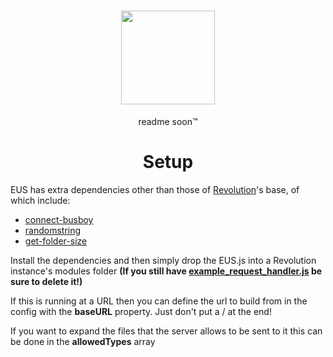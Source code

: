<h1 align="center">
  <img width="150" height="150" src="http://ethanus.ml/images/logo.png">
</h1>
<p align="center">readme soon™</p>
<h1 align="center">
  Setup
</h1>

EUS has extra dependencies other than those of [Revolution](https://github.com/tgpethan/Revolution)'s base, of which include:
 - [connect-busboy](https://www.npmjs.com/package/connect-busboy)
 - [randomstring](https://www.npmjs.com/package/randomstring)
 - [get-folder-size](https://www.npmjs.com/package/get-folder-size)
 
Install the dependencies and then simply drop the EUS.js into a Revolution instance's modules folder **(If you still have [example_request_handler.js](https://github.com/tgpethan/Revolution/blob/master/modules/example_request_handler.js) be sure to delete it!)**

If this is running at a URL then you can define the url to build from in the config with the **baseURL** property. Just don't put a / at the end!

If you want to expand the files that the server allows to be sent to it this can be done in the **allowedTypes** array
